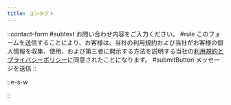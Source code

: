 ```yaml
---
title: コンタクト
---
```


::contact-form
#subtext
お問い合わせ内容をご入力ください。
#rule
このフォームを送信することにより、お客様は、当社の利用規約および当社がお客様の個人情報を収集、使用、および第三者に開示する方法を説明する当社の<span class="text-primary-600 hover:underline">[利用規約とプライバシーポリシー](/privacy-policy)</span>に同意されたことになります。
#submitButton
メッセージを送信
::

::e-s-w

::